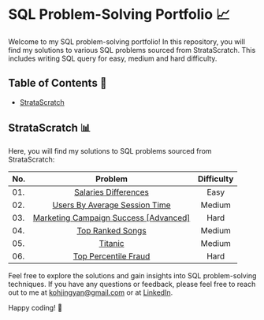 # SQL Problem-Solving Portfolio :chart_with_upwards_trend:

Welcome to my SQL problem-solving portfolio! In this repository, you will find my solutions to various SQL problems sourced from StrataScratch. This includes writing SQL query for easy, medium and hard difficulty.

## Table of Contents :notebook:

- [StrataScratch](#stratascratch)

## StrataScratch :bar_chart:

Here, you will find my solutions to SQL problems sourced from StrataScratch:

| No.       | Problem       | Difficulty  |
| --------- |:-------------:| :----------:|
| 01.    | [Salaries Differences](https://github.com/kohjingyan/sql/tree/main/01.%20Salaries%20Differences) | Easy |
| 02.    | [Users By Average Session Time](https://github.com/kohjingyan/sql/tree/main/02.%20Users%20By%20Average%20Session%20Time) | Medium |
| 03.    | [Marketing Campaign Success [Advanced]](https://github.com/kohjingyan/sql/tree/main/03.%20Marketing%20Campaign%20Success%20%5BAdvanced%5D) | Hard |
| 04.    | [Top Ranked Songs](https://github.com/kohjingyan/sql/tree/main/04.%20Top%20Ranked%20Songs) | Medium |
| 05.    | [Titanic](https://github.com/kohjingyan/sql/tree/main/05.%20Titanic) | Medium |
| 06.    | [Top Percentile Fraud](https://github.com/kohjingyan/sql/tree/main/06.%20Top%20Percentile%20Fraud) | Hard |

Feel free to explore the solutions and gain insights into SQL problem-solving techniques. If you have any questions or feedback, please feel free to reach out to me at kohjingyan@gmail.com or at [LinkedIn](https://www.linkedin.com/in/koh-jing-yan/).

Happy coding! :rocket:

